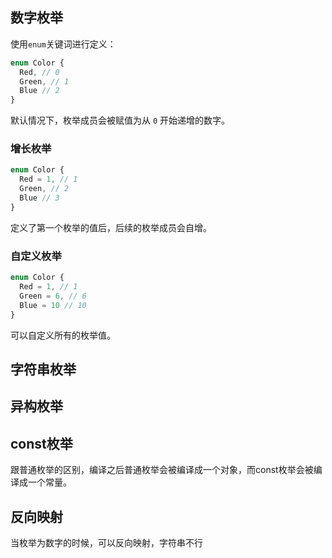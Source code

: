 ## 数字枚举
使用`enum`关键词进行定义：
```ts
enum Color {
  Red, // 0
  Green, // 1
  Blue // 2
}
```

默认情况下，枚举成员会被赋值为从 `0` 开始递增的数字。

### 增长枚举
```ts
enum Color {
  Red = 1, // 1
  Green, // 2
  Blue // 3
}
```
定义了第一个枚举的值后，后续的枚举成员会自增。

### 自定义枚举

```ts
enum Color {
  Red = 1, // 1
  Green = 6, // 6
  Blue = 10 // 10
}
```
可以自定义所有的枚举值。

## 字符串枚举

## 异构枚举

## const枚举
跟普通枚举的区别，编译之后普通枚举会被编译成一个对象，而const枚举会被编译成一个常量。

## 反向映射

当枚举为数字的时候，可以反向映射，字符串不行